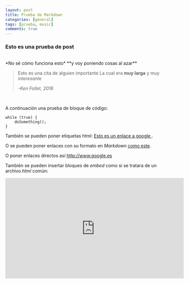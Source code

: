 ```yaml
---
layout: post
title: Prueba de Markdown
categories: [general]
tags: [prueba, music]
comments: true
---
```


### Esto es una prueba de post
<br/>
*No sé cómo funciona esto* **y voy poniendo cosas al azar** 

> Esto es una cita de alguien importante
> La cual era **muy larga** y muy *interesante*
>
> *-Ken Follet, 2016*

<br/>


A continuación una prueba de bloque de código:

    while (true) {
		doSomething();
	}

También se pueden poner etiquetas html: <a href="www.google.es"> Esto es un enlace a google </a>.

O se pueden poner enlaces con su formato en *Markdown* [como este](www.google.es).

O poner enlaces directos así <http://www.google.es>

También se pueden insertar bloques de *embed* como si se tratara de un archivo *html* común:

<iframe width="560" height="315" src="https://www.youtube.com/embed/geP-q5lr9Wo?rel=0" frameborder="0" allow="autoplay; encrypted-media" allowfullscreen></iframe>